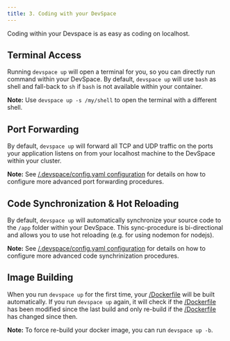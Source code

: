 ```yaml
---
title: 3. Coding with your DevSpace
---
```


Coding within your Devspace is as easy as coding on localhost.

## Terminal Access
Running `devspace up` will open a terminal for you, so you can directly run command within your DevSpace. By default, `devspace up` will use `bash` as shell and fall-back to `sh` if `bash` is not available within your container. 

**Note:** Use `devspace up -s /my/shell` to open the terminal with a different shell.

## Port Forwarding
By default, `devspace up` will forward all TCP and UDP traffic on the ports your application listens on from your localhost machine to the DevSpace within your cluster.

**Note:** See [/.devspace/config.yaml configuration](/docs/configuration/config.yaml.html) for details on how to configure more advanced port forwarding procedures.

## Code Synchronization & Hot Reloading
By default, `devspace up` will automatically synchronize your source code to the `/app` folder within your DevSpace. This sync-procedure is bi-directional and allows you to use hot reloading (e.g. for using nodemon for nodejs).

**Note:** See [/.devspace/config.yaml configuration](/docs/configuration/config.yaml.html) for details on how to configure more advanced code synchrinization procedures.

## Image Building
When you run `devspace up` for the first time, your [/Dockerfile](/docs/configuration/dockerfile.html) will be built automatically. If you run `devspace up` again, it will check if the [/Dockerfile](/docs/configuration/dockerfile.html) has been modified since the last build and only re-build if the [/Dockerfile](/docs/configuration/dockerfile.html) has changed since then. 

**Note:** To force re-build your docker image, you can run `devspace up -b`.
